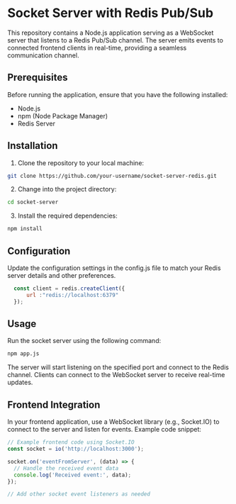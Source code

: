 # Socket Server with Redis Pub/Sub

This repository contains a Node.js application serving as a WebSocket server that listens to a Redis Pub/Sub channel. The server emits events to connected frontend clients in real-time, providing a seamless communication channel.

## Prerequisites
Before running the application, ensure that you have the following installed:

- Node.js
- npm (Node Package Manager)
- Redis Server

## Installation
1. Clone the repository to your local machine:

```bash
git clone https://github.com/your-username/socket-server-redis.git
```

2. Change into the project directory:

```bash
cd socket-server
```

3. Install the required dependencies:

```bash
npm install
```

## Configuration
Update the configuration settings in the config.js file to match your Redis server details and other preferences.

```javascript
  const client = redis.createClient({
      url :"redis://localhost:6379"
  });
```
## Usage
Run the socket server using the following command:

```bash
npm app.js
```

The server will start listening on the specified port and connect to the Redis channel. Clients can connect to the WebSocket server to receive real-time updates.

## Frontend Integration
In your frontend application, use a WebSocket library (e.g., Socket.IO) to connect to the server and listen for events. Example code snippet:

```javascript
// Example frontend code using Socket.IO
const socket = io('http://localhost:3000');

socket.on('eventFromServer', (data) => {
  // Handle the received event data
  console.log('Received event:', data);
});

// Add other socket event listeners as needed
```

